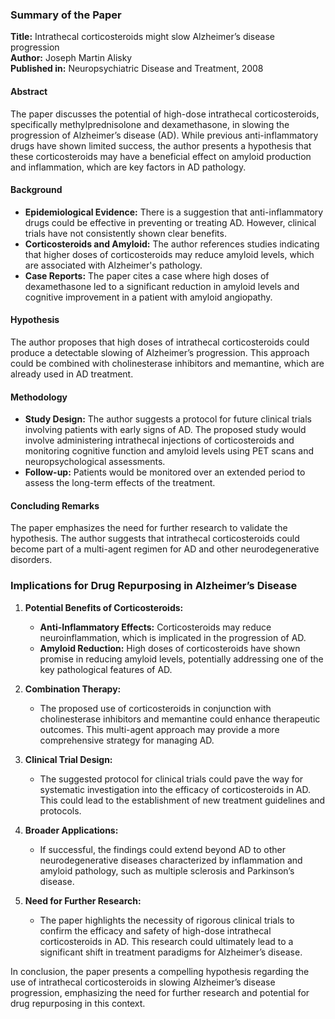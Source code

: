 ### Summary of the Paper

**Title:** Intrathecal corticosteroids might slow Alzheimer’s disease progression  
**Author:** Joseph Martin Alisky  
**Published in:** Neuropsychiatric Disease and Treatment, 2008

#### Abstract
The paper discusses the potential of high-dose intrathecal corticosteroids, specifically methylprednisolone and dexamethasone, in slowing the progression of Alzheimer’s disease (AD). While previous anti-inflammatory drugs have shown limited success, the author presents a hypothesis that these corticosteroids may have a beneficial effect on amyloid production and inflammation, which are key factors in AD pathology.

#### Background
- **Epidemiological Evidence:** There is a suggestion that anti-inflammatory drugs could be effective in preventing or treating AD. However, clinical trials have not consistently shown clear benefits.
- **Corticosteroids and Amyloid:** The author references studies indicating that higher doses of corticosteroids may reduce amyloid levels, which are associated with Alzheimer's pathology.
- **Case Reports:** The paper cites a case where high doses of dexamethasone led to a significant reduction in amyloid levels and cognitive improvement in a patient with amyloid angiopathy.

#### Hypothesis
The author proposes that high doses of intrathecal corticosteroids could produce a detectable slowing of Alzheimer’s progression. This approach could be combined with cholinesterase inhibitors and memantine, which are already used in AD treatment.

#### Methodology
- **Study Design:** The author suggests a protocol for future clinical trials involving patients with early signs of AD. The proposed study would involve administering intrathecal injections of corticosteroids and monitoring cognitive function and amyloid levels using PET scans and neuropsychological assessments.
- **Follow-up:** Patients would be monitored over an extended period to assess the long-term effects of the treatment.

#### Concluding Remarks
The paper emphasizes the need for further research to validate the hypothesis. The author suggests that intrathecal corticosteroids could become part of a multi-agent regimen for AD and other neurodegenerative disorders.

### Implications for Drug Repurposing in Alzheimer’s Disease

1. **Potential Benefits of Corticosteroids:**
   - **Anti-Inflammatory Effects:** Corticosteroids may reduce neuroinflammation, which is implicated in the progression of AD.
   - **Amyloid Reduction:** High doses of corticosteroids have shown promise in reducing amyloid levels, potentially addressing one of the key pathological features of AD.

2. **Combination Therapy:**
   - The proposed use of corticosteroids in conjunction with cholinesterase inhibitors and memantine could enhance therapeutic outcomes. This multi-agent approach may provide a more comprehensive strategy for managing AD.

3. **Clinical Trial Design:**
   - The suggested protocol for clinical trials could pave the way for systematic investigation into the efficacy of corticosteroids in AD. This could lead to the establishment of new treatment guidelines and protocols.

4. **Broader Applications:**
   - If successful, the findings could extend beyond AD to other neurodegenerative diseases characterized by inflammation and amyloid pathology, such as multiple sclerosis and Parkinson’s disease.

5. **Need for Further Research:**
   - The paper highlights the necessity of rigorous clinical trials to confirm the efficacy and safety of high-dose intrathecal corticosteroids in AD. This research could ultimately lead to a significant shift in treatment paradigms for Alzheimer’s disease.

In conclusion, the paper presents a compelling hypothesis regarding the use of intrathecal corticosteroids in slowing Alzheimer’s disease progression, emphasizing the need for further research and potential for drug repurposing in this context.
